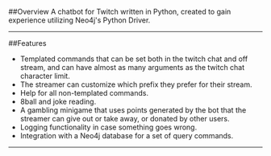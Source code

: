 ##Overview
A chatbot for Twitch written in Python, created to gain experience utilizing Neo4j's Python Driver.

---
##Features
+ Templated commands that can be set both in the twitch chat and off stream, and can have almost as many arguments as the twitch chat character limit.
+ The streamer can customize which prefix they prefer for their stream.
+ Help for all non-templated commands.
+ 8ball and joke reading.
+ A gambling minigame that uses points generated by the bot that the streamer can give out or take away, or donated by other users.
+ Logging functionality in case something goes wrong.
+ Integration with a Neo4j database for a set of query commands.

---
